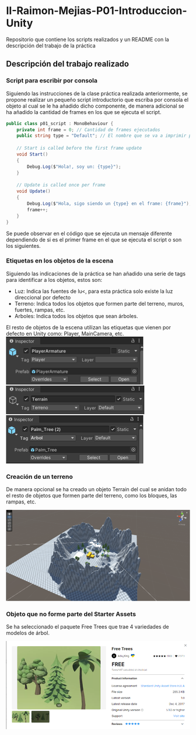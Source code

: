 # II-Raimon-Mejias-P01-Introduccion-Unity
Repositorio que contiene los scripts realizados y un README con la descripción del trabajo de la práctica


## Descripción del trabajo realizado

### Script para escribir por consola

Siguiendo las instrucciones de la clase práctica realizada anteriormente, se propone realizar un pequeño script introductorio que escriba por consola el objeto al cual se le ha añadido dicho componente, de manera adicional se ha añadido la cantidad de frames en los que se ejecuta el script. 

```C#
public class p01_script : MonoBehaviour {
    private int frame = 0; // Cantidad de frames ejecutados
    public string type = "Default"; // El nombre que se va a imprimir por pantalla en la consola

    // Start is called before the first frame update
    void Start()
    {
        Debug.Log($"Hola!, soy un: {type}");
    }

    // Update is called once per frame
    void Update()
    {
        Debug.Log($"Hola, sigo siendo un {type} en el frame: {frame}");
        frame++;
    }
}
```

Se puede observar en el código que se ejecuta un mensaje diferente dependiendo de si es el primer frame en el que se ejecuta el script o son los siguientes. 

### Etiquetas en los objetos de la escena

Siguiendo las indicaciones de la práctica se han añadido una serie de tags para identificar a los objetos, estos son:

- Luz: Indica las fuentes de lu<, para esta práctica solo existe la luz direccional por defecto
- Terreno: Indica todos los objetos que formen parte del terreno, muros, fuertes, rampas, etc.
- Arboles: Indica todos los objetos que sean árboles.

El resto de objetos de la escena utilizan las etiquetas que vienen por defecto en Unity como: Player, MainCamera, etc.
![playerTag](resources/player_tag.png)
![terrainTag](resources/terrain_tag.png)
![treeTag](resources/tree_tag.png)

### Creación de un terreno 

De manera opcional se ha creado un objeto Terrain del cual se anidan todo el resto de objetos que formen parte del terreno, como los bloques, las rampas, etc.

![terrain](resources/terrain.png)

### Objeto que no forme parte del Starter Assets

Se ha seleccionado el paquete Free Trees que trae 4 variedades de modelos de árbol. 

![freeTrees](resources/free_trees.png)
